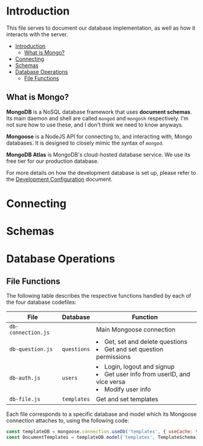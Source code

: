 # Introduction

This file serves to document our database implementation, as well as how it interacts with the server.

- [Introduction](#introduction)
  - [What is Mongo?](#what-is-mongo)
- [Connecting](#connecting)
- [Schemas](#schemas)
- [Database Operations](#database-operations)
  - [File Functions](#file-functions)

## What is Mongo?

**MongoDB** is a NoSQL database framework that uses **document schemas**. Its main daemon and shell are called `mongod` and `mongosh` respectively. I'm not sure how to use these, and I don't think we need to know anyways.

**Mongoose** is a NodeJS API for connecting to, and interacting with, Mongo databases. It is designed to closely mimic the syntax of `mongod`.

**MongoDB Atlas** is MongoDB's cloud-hosted database service. We use its free tier for our production database.

For more details on how the development database is set up, please refer to the [Development Configuration](../development/Configuration.md) document.

# Connecting

# Schemas

# Database Operations

## File Functions

The following table describes the respective functions handled by each of the four database codefiles:

| File               | Database    | Function                                                                                                           |
|--------------------|-------------|--------------------------------------------------------------------------------------------------------------------|
| `db-connection.js` |             | Main Mongoose connection                                                                                           |
| `db-question.js`   | `questions` | <li>Get, set and delete questions</li><li>Get and set question permissions</li>                                    |
| `db-auth.js`       | `users`     | <li>Login, logout and signup</li><li>Get user info from userID, and vice versa</li><li>Modify user info</li> |
| `db-file.js`       | `templates` | Get and set templates                                                                                              |

Each file corresponds to a specific database and model which its Mongoose connection attaches to, using the following code:
```js
const templateDB = mongoose.connection.useDb('templates', { useCache: true })
const DocumentTemplates = templateDB.model('templates', TemplateSchema)
```
